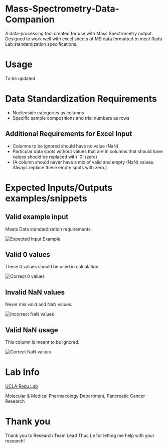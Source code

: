 # Mass-Spectrometry-Data-Companion

A data-processing tool created for use with Mass Spectrometry output. Designed to work well with excel sheets of MS data formatted to meet Radu Lab standardization specifications. 

# Usage
To be updated

# Data Standardization Requirements
- Nucleoside categories as columns
- Specific sample compositions and trial numbers as rows

## Additional Requirements for Excel Input
- Columns to be ignored should have no value (NaN)
- Particular data spots without values that are in columns that should have values should be replaced with '0' (zero)
- (A column should never have a mix of valid and empty (NaN) values. Always replace these empty spots with zero.)

# Expected Inputs/Outputs examples/snippets 

## Valid example input
Meets Data standardization requirements.


![Expected Input Example](https://user-images.githubusercontent.com/49767209/75083227-7d45a800-54cc-11ea-8243-b0ef8bedd239.png)

## Valid 0 values
These 0 values should be used in calculation.


![Correct 0 values](https://user-images.githubusercontent.com/49767209/75083277-d1e92300-54cc-11ea-8e18-d7850ec458fb.png)

## Invalid NaN values
Never mix valid and NaN values.


![Incorrect NaN values](https://user-images.githubusercontent.com/49767209/75083293-e0373f00-54cc-11ea-8a97-26fc4262670d.png)

## Valid NaN usage
This column is meant to be ignored.


![Correct NaN values](https://user-images.githubusercontent.com/49767209/75083309-f218e200-54cc-11ea-8f33-94d8783354cc.png)


# Lab Info
[UCLA Radu Lab](http://pet.ucla.edu/lab/radu-lab/) 

Molecular & Medical Pharmacology Department, Pancreatic Cancer Research

# Thank you
Thank you to Research Team Lead Thuc Le for letting me help with your research!




